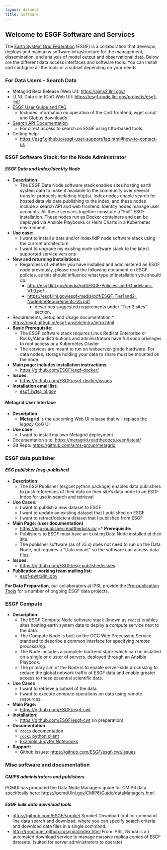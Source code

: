 ```yaml
---
layout: default
title: Software
---
```


## Welcome to ESGF Software and Services

The [Earth System Grid Federation](http://esgf.llnl.gov/) (ESGF) is a collaboration that develops, deploys and maintains software infrastructure for the management, dissemination, and analysis of model output and observational data. Below are the different data access interfaces and software tools. You can install and configure all the tools or a subset depending on your needs. 

### For Data Users - Search Data
* Metagrid Beta Release (Web UI): <https://aims2.llnl.gov/>
* LLNL Data site (CoG Web UI): <https://esgf-node.llnl.gov/projects/esgf-llnl/>
* [ESGF User Guide and FAQ](https://esgf.github.io/esgf-user-support)
    * Includes information on operation of the CoG frontend, wget script and Globus downloads
* [Search API Documentation](https://esgf.github.io/esg-search)
    * For direct access to search on ESGF using http-based tools.
* Getting help:
    * <https://esgf.github.io/esgf-user-support/faq.html#how-to-contact-us>

### ESGF Software Stack: for the Node Administrator
#### *ESGF Data and Index/Identity Node*
* **Description:**
    * The ESGF Data Node software stack enables sites hosting earth system data to make it available to the community over several transfer protocols including http(s).  Index nodes enable search for hosted data via data publishing to the index, and these nodes include a search API and web frontend.  Identity nodes manage user accounts.  All these services together consitute a "Full" ESGF installation. These nodes run as Docker containers and can be deployed via Ansible Playbooks or Helm Charts in a Kubernetes environment.
* **Use case:**
    * I want to install a data and/or index/IdP node software stack using the current architecture
    * I want to upgrade my existing node software stack to the latest supported service versions
* **New and returning installations:**
    * Regardless of whether you have installed and administered an ESGF node previously, please read the following document on ESGF policies, as this should influence what type of installation you should do:
        * <http://esgf.llnl.gov/media/pdf/ESGF-Policies-and-Guidelines-V1.0.pdf>
        * <https://esgf.llnl.gov/esgf-media/pdf/ESGF-Tier1and2-NodeSiteRequirements-V5.pdf>
            * describes suggested requirements under “Tier 2 sites” section.
* Requirements, Setup and Usage documentation
        * <https://esgf.github.io/esgf-ansible/intro/intro.html>
* **Basic Prerequisite:**
    * The ESGF software stack requires Linux RedHat Enterprise or Rocky/Alma distributions and administrators have full sudo privileges to root access
    or a Kubernetes Cluster
    * The services are meant to run on webserver-grade hardware.  For data nodes, storage holding your data to share must be mounted on the node.
* **Main page: includes installation instructions**
    * <https://github.com/ESGF/esgf-docker/>
* **Issues:**
    * <https://github.com/ESGF/esgf-docker/issues>
* **Installation email list:**
    * <esgf_iwt@llnl.gov>


#### Metagrid User Interface

* **Description**
    * **Metagrid** is the upcoming Web UI release that will replace the *legacy* CoG UI
* **Use case**
    * I want to install my own Metagrid deployment
* Documentation site:  <https://metagrid.readthedocs.io/en/latest/>
* Git Repo: <https://github.com/aims-group/metagrid>



### ESGF data publisher
#### *ESG publisher (esg-publisher)*

* **Description:**
    * The ESG Publisher (esgcet python package) enables data publishers to push references of their data on their site’s data node to an ESGF Index for use in search and retrieval
* **Use Cases:**
    * I want to publish a new dataset to ESGF
    * I want to update an existing dataset that I published on ESGF
    * I want to retract/delete a dataset that I published from ESGF 
* **Main Page: (user documentation)**
    * <https://esg-publisher.readthedocs.io/>
=* **Prerequisite:**
    * Publishers to ESGF must have an existing Data Node installed at their site. 
    * The publisher software (as of v5.x) does not need to run on the Data Node, but requires a "Data mount" so the software can access data files.  
* **Issues:**
    * <https://github.com/ESGF/esg-publisher/issues>
* **Publication working team mailing list:**
    * <esgf-pwt@llnl.gov>

**For Data Preparation**, our collaborators at IPSL provide the [Pre-publication Tools](https://esgf.github.io/esgf-prepare) for a number of ongoing ESGF data projects.  

### ESGF Compute
* **Description:**  
    * The ESGF Compute Node software stack (known as `roocs`) enables sites hosting earth system data to deploy a _compute_ service next to the data.
    * The Compute Node is built on the OGC Web Processing Service standard to describe a common interface for specifying _remote processsing_.
    * The Node includes a complete backend stack which can be installed on a single or cluster of servers, deployed through an Ansible Playbook.
    * The primary aim of the Node is to enable server-side processing to reduce the global network traffic of ESGF data and enable greater access to these essential scientific data.
* **Use Cases**
    * I want to retrieve a subset of the data.
    * I want to execute compute operations on data using remote resources.
* **Main Page:**
    * <https://github.com/ESGF/esgf-cwt> 
* **Installation:** 
    * <https://github.com/ESGF/esgf-cwt> (in preparation)
* **Documentation:** 
    * [`roocs` documentation](https://roocs.github.io/)
    * [`rooki` python client](https://rooki.readthedocs.io/en/latest/)
    * [Example Jupyter Notebooks](https://rooki.readthedocs.io/en/latest/notebooks/index.html)
* **Support:**
    * Github Issues: <https://github.com/ESGF/esgf-cwt/issues>

### Misc software and documentation
#### *CMIP6 administrators and publishers*
PCMDI has produced the Data Node Managers guide for CMIP6 data specifically here: <https://pcmdi.llnl.gov/CMIP6/Guide/dataManagers.html> 

#### *ESGF bulk data download tools*
* <https://github.com/ESGF/sproket>  Sproket Download tool for command line data search and download, where you can specify search criteria and download data files in a single command.
* <http://prodiguer.github.io/synda/index.html> From IPSL, Synda is an automated download service to manage massive replica copies of ESGF datasets. (suited for server administrators to operate) 
